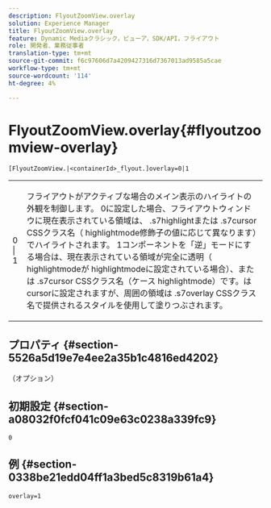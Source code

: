 ```yaml
---
description: FlyoutZoomView.overlay
solution: Experience Manager
title: FlyoutZoomView.overlay
feature: Dynamic Mediaクラシック，ビューア，SDK/API，フライアウト
role: 開発者、業務従事者
translation-type: tm+mt
source-git-commit: f6c97606d7a4209427316d7367013ad9585a5cae
workflow-type: tm+mt
source-wordcount: '114'
ht-degree: 4%

---
```



# FlyoutZoomView.overlay{#flyoutzoomview-overlay}

`[FlyoutZoomView.|<containerId>_flyout.]overlay=0|1`

<table id="table_D052090D052D4273B37872C0C7E09E4B"> 
 <tbody> 
  <tr> 
   <td colname="col1"> <p><span class="codeph"> 0 | 1</span> </p> </td> 
   <td colname="col2"> <p> フライアウトがアクティブな場合のメイン表示のハイライトの外観を制御します。 <span class="codeph"> 0</span>に設定した場合、フライアウトウィンドウに現在表示されている領域は、<span class="codeph"> .s7highlight</span>または<span class="codeph"> .s7cursor</span> CSSクラス名（<span class="codeph"> highlightmode</span>修飾子の値に応じて異なります）でハイライトされます。 <span class="codeph"> 1</span>コンポーネントを「逆」モードにする場合は、現在表示されている領域が完全に透明（<span class="codeph"> highlightmode</span>が<span class="codeph"> highlightmode</span>に設定されている場合）、または<span class="codeph"> .s7cursor</span> CSSクラス名（ケース<span class="codeph"> highlightmode</span>）です。は<span class="codeph"> cursor</span>に設定されますが、周囲の領域は<span class="codeph"> .s7overlay</span> CSSクラス名で提供されるスタイルを使用して塗りつぶされます。 </p> </td> 
  </tr> 
 </tbody> 
</table>

## プロパティ {#section-5526a5d19e7e4ee2a35b1c4816ed4202}

（オプション）

## 初期設定 {#section-a08032f0fcf041c09e63c0238a339fc9}

`0`

## 例 {#section-0338be21edd04ff1a3bed5c8319b61a4}

`overlay=1`
